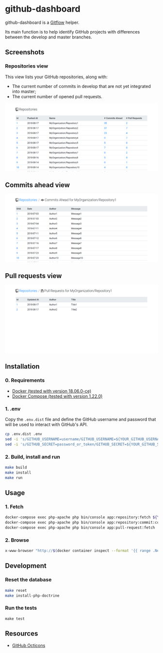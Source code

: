 # github-dashboard

github-dashboard is a [Gitflow](https://nvie.com/posts/a-successful-git-branching-model) helper.

Its main function is to help identify GitHub projects with differences between the develop and master branches.

## Screenshots

### Repositories view

This view lists your GitHub repositories, along with:

* The current number of commits in develop that are not yet integrated into master;
* The current number of opened pull requests.

![./docs/01-Repositories](./docs/01-Repositories.png)

## Commits ahead view

![./docs/02-CommitsAhead](./docs/02-CommitsAhead.png)

## Pull requests view

![./docs/03-PullRequests](./docs/03-PullRequests.png)

## Installation

### 0. Requirements

* [Docker (tested with version 18.06.0-ce)](https://docs.docker.com/install/)
* [Docker Compose (tested with version 1.22.0)](https://docs.docker.com/compose/install/)

### 1. .env

Copy the `.env.dist` file and define the GitHub username and password that will be used to interact with GitHub's API.

```bash
cp .env.dist .env
sed -i 's/GITHUB_USERNAME=username/GITHUB_USERNAME=${YOUR_GITHUB_USERNAME}/g' .env
sed -i 's/GITHUB_SECRET=password_or_token/GITHUB_SECRET=${YOUR_GITHUB_SECRET}/g' .env
```

### 2. Build, install and run

```bash
make build
make install
make run
```

## Usage

### 1. Fetch

```bash
docker-compose exec php-apache php bin/console app:repository:fetch ${YOUR_GITHUB_ORGANIZATION}
docker-compose exec php-apache php bin/console app:repository:commit:compare:fetch
docker-compose exec php-apache php bin/console app:pull-request:fetch
```

### 2. Browse

```bash
x-www-browser "http://$(docker container inspect --format '{{ range .NetworkSettings.Networks }}{{ .IPAddress }}{{ end }}' $(docker container list --format '{{ .Names }}' --filter 'name=php-apache'))"
```

## Development

### Reset the database

```bash
make reset
make install-php-doctrine
```

### Run the tests

```
make test
```

## Resources

* [GitHub Octicons](https://octicons.github.com)

